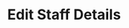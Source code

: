 ---
title: Edit Staff Details
excerpt: >-
  Updates profile information of the respective staff user. You can use direct
  login or token based login. You need a new header X-CAP-API-ACCESS-TOKEN for
  token based authentication.
api:
  file: v2.json
  operationId: edit-staff-details
deprecated: false
hidden: false
metadata:
  title: ''
  description: ''
  robots: index
next:
  description: ''
---